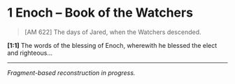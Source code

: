 # 1 Enoch – Book of the Watchers

> [AM 622] The days of Jared, when the Watchers descended.

**[1:1]** The words of the blessing of Enoch, wherewith he blessed the elect and righteous...

---

*Fragment-based reconstruction in progress.*